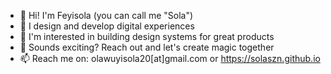 - 👋 Hi! I'm Feyisola (you can call me "Sola")
- 👀 I design and develop digital experiences
- 🌱 I'm interested in building design systems for great products
- 💞️ Sounds exciting? Reach out and let's create magic together
- 📫 Reach me on: olawuyisola20[at]gmail.com or https://solaszn.github.io
<!---
solaszn/solaszn is a ✨ special ✨ repository because its `README.md` (this file) appears on your GitHub profile.
You can click the Preview link to take a look at your changes.
--->
